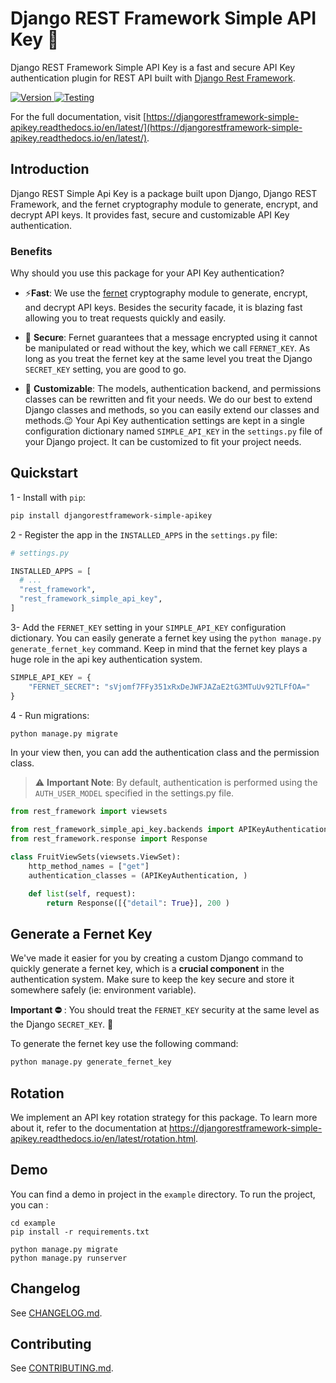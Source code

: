 # Django REST Framework Simple API Key 🔐

Django REST Framework Simple API Key is a fast and secure API Key authentication plugin for REST API built with [Django Rest Framework](https://www.django-rest-framework.org/).

<div>
  <a href="https://badge.fury.io/py/djangorestframework-simple-apikey">
      <img src="https://badge.fury.io/py/djangorestframework-simple-apikey.svg" alt="Version"/>
  </a>
  <a href="https://github.com/koladev32/djangorestframework-simple-apikey/actions/workflows/ci-cd.yml">
      <img src="https://github.com/koladev32/djangorestframework-simple-apikey/actions/workflows/ci-cd.yml/badge.svg" alt="Testing"/>
  </a>
</div>

For the full documentation, visit [https://djangorestframework-simple-apikey.readthedocs.io/en/latest/](https://djangorestframework-simple-apikey.readthedocs.io/en/latest/).

## Introduction

Django REST Simple Api Key is a package built upon Django, Django REST Framework, and the fernet cryptography module to generate, encrypt, and decrypt API keys. It provides fast, secure and customizable API Key authentication.

### Benefits

Why should you use this package for your API Key authentication?

* ⚡**️Fast**: We use the [fernet](https://cryptography.io/en/latest/fernet/) cryptography module to generate, encrypt, and decrypt API keys. Besides the security facade, it is blazing fast allowing you to treat requests quickly and easily.
    
* 🔐 **Secure**: Fernet guarantees that a message encrypted using it cannot be manipulated or read without the key, which we call `FERNET_KEY`. As long as you treat the fernet key at the same level you treat the Django `SECRET_KEY` setting, you are good to go.
    
* 🔧 **Customizable**: The models, authentication backend, and permissions classes can be rewritten and fit your needs. We do our best to extend Django classes and methods, so you can easily extend our classes and methods.😉 Your Api Key authentication settings are kept in a single configuration dictionary named `SIMPLE_API_KEY` in the `settings.py` file of your Django project. It can be customized to fit your project needs.
    

## Quickstart

1 - Install with `pip`:

```bash
pip install djangorestframework-simple-apikey
```

2 - Register the app in the `INSTALLED_APPS` in the `settings.py` file:

```python
# settings.py

INSTALLED_APPS = [
  # ...
  "rest_framework",
  "rest_framework_simple_api_key",
]
```

3- Add the `FERNET_KEY` setting in your `SIMPLE_API_KEY` configuration dictionary. You can easily generate a fernet key using the `python manage.py generate_fernet_key` command. Keep in mind that the fernet key plays a huge role in the api key authentication system.

```python
SIMPLE_API_KEY = {
    "FERNET_SECRET": "sVjomf7FFy351xRxDeJWFJAZaE2tG3MTuUv92TLFfOA="
}
```

4 - Run migrations:

```bash
python manage.py migrate
```

In your view then, you can add the authentication class and the permission class.

> ⚠️ **Important Note**: By default, authentication is performed using the `AUTH_USER_MODEL` specified in the settings.py file.

```python
from rest_framework import viewsets

from rest_framework_simple_api_key.backends import APIKeyAuthentication
from rest_framework.response import Response

class FruitViewSets(viewsets.ViewSet):
    http_method_names = ["get"]
    authentication_classes = (APIKeyAuthentication, )

    def list(self, request):
        return Response([{"detail": True}], 200 )
```

## Generate a Fernet Key
We've made it easier for you by creating a custom Django command to quickly generate a fernet key, which is a **crucial component** in the authentication system. Make sure to keep the key secure and store it somewhere safely (ie: environment variable). 

**Important ⛔️** : You should treat the `FERNET_KEY` security at the same level as the Django `SECRET_KEY`. 🫡

To generate the fernet key use the following command:

```python
python manage.py generate_fernet_key
```

## Rotation

We implement an API key rotation strategy for this package. To learn more about it, refer to the documentation at https://djangorestframework-simple-apikey.readthedocs.io/en/latest/rotation.html.

## Demo

You can find a demo in project in the `example` directory. To run the project, you can :

```shell
cd example
pip install -r requirements.txt

python manage.py migrate
python manage.py runserver
```

## Changelog

See [CHANGELOG.md](https://github.com/koladev32/djangorestframework-simple-apikey/blob/main/CHANGELOG.md).

## Contributing

See [CONTRIBUTING.md](https://github.com/koladev32/djangorestframework-simple-apikey/blob/main/CONTRIBUTING.md).